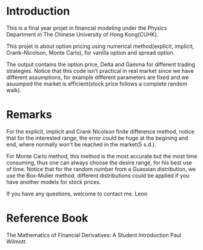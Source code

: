 # Introduction

This is a final year projet in financial modeling under the Physics Department in The Chinese University of Hong Kong(CUHK).

This projet is about option pricing using numerical method(explicit, implicit, Crank–Nicolson, Monte Carlo), for vanilla option and spread option.

The output contains the option price, Delta and Gamma for different trading strategies. Notice that this code isn't practical in real market since we have different assumptions, for example different parameters are fixed and we asuumped the market is efficient(stock price follows a complete random walk). 

# Remarks

For the explicit, implicit and Crank Nicolson finite difference method, notice that for the interested range, the error could be huge at the begining and end, where normally won't be reached in the market(5 s.d.).

For Monte Carlo method, this method is the most accurate but the most time consuming, thus one can always choose the desire range, for his best use of time. Notice that for the random number from a Guassian distribution, we use the Box-Muller method, different distributions could be applied if you have another models for stock prices.

If you have any questions, welcome to contact me.
Leon

# Reference Book
The Mathematics of Financial Derivatives: A Student Introduction
Paul Wilmott

